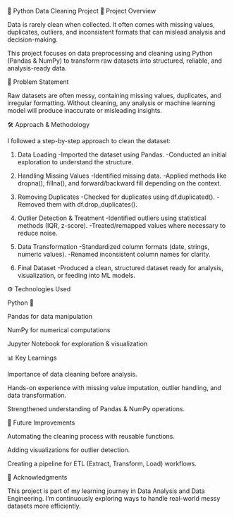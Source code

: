 🧹 Python Data Cleaning Project
📖 Project Overview

Data is rarely clean when collected. It often comes with missing values, duplicates, outliers, and inconsistent formats that can mislead analysis and decision-making.

This project focuses on data preprocessing and cleaning using Python (Pandas & NumPy) to transform raw datasets into structured, reliable, and analysis-ready data.

🔎 Problem Statement

Raw datasets are often messy, containing missing values, duplicates, and irregular formatting. Without cleaning, any analysis or machine learning model will produce inaccurate or misleading insights.

🛠️ Approach & Methodology

I followed a step-by-step approach to clean the dataset:

1. Data Loading
   -Imported the dataset using Pandas.
   -Conducted an initial exploration to understand the structure.

2. Handling Missing Values
   -Identified missing data.
   -Applied methods like dropna(), fillna(), and forward/backward fill depending on the context.

3. Removing Duplicates
   -Checked for duplicates using df.duplicated().
   -Removed them with df.drop_duplicates().

4. Outlier Detection & Treatment
   -Identified outliers using statistical methods (IQR, z-score).
   -Treated/remapped values where necessary to reduce noise.

5. Data Transformation
   -Standardized column formats (date, strings, numeric values).
   -Renamed inconsistent column names for clarity.

6. Final Dataset
   -Produced a clean, structured dataset ready for analysis, visualization, or feeding into ML models.


⚙️ Technologies Used

Python 🐍

Pandas for data manipulation

NumPy for numerical computations

Jupyter Notebook for exploration & visualization

📊 Key Learnings

Importance of data cleaning before analysis.

Hands-on experience with missing value imputation, outlier handling, and data transformation.

Strengthened understanding of Pandas & NumPy operations.

🚀 Future Improvements

Automating the cleaning process with reusable functions.

Adding visualizations for outlier detection.

Creating a pipeline for ETL (Extract, Transform, Load) workflows.

🙌 Acknowledgments

This project is part of my learning journey in Data Analysis and Data Engineering. I’m continuously exploring ways to handle real-world messy datasets more efficiently.
